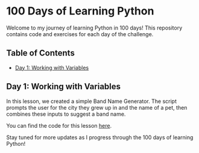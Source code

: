 # 100 Days of Learning Python

Welcome to my journey of learning Python in 100 days! This repository contains code and exercises for each day of the challenge.

## Table of Contents

- [Day 1: Working with Variables](learn_python_by_coding/day_1/working_with_variables.py)

## Day 1: Working with Variables

In this lesson, we created a simple Band Name Generator. The script prompts the user for the city they grew up in and the name of a pet, then combines these inputs to suggest a band name.

You can find the code for this lesson [here](learn_python_by_coding/day_1/working_with_variables.py).

Stay tuned for more updates as I progress through the 100 days of learning Python!
